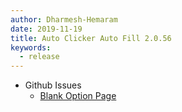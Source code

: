 ```yaml
---
author: Dharmesh-Hemaram
date: 2019-11-19
title: Auto Clicker Auto Fill 2.0.56
keywords:
  - release
---
```


- Github Issues
  - [Blank Option Page](https://github.com/Dhruv-Techapps/auto-click-auto-fill/issues/82)
